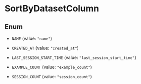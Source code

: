 

# SortByDatasetColumn

## Enum


* `NAME` (value: `"name"`)

* `CREATED_AT` (value: `"created_at"`)

* `LAST_SESSION_START_TIME` (value: `"last_session_start_time"`)

* `EXAMPLE_COUNT` (value: `"example_count"`)

* `SESSION_COUNT` (value: `"session_count"`)



